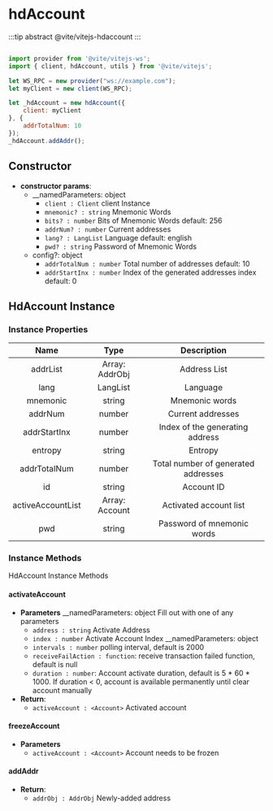 # hdAccount

:::tip abstract
@vite/vitejs-hdaccount
:::

```javascript

import provider from '@vite/vitejs-ws';
import { client, hdAccount, utils } from '@vite/vitejs';

let WS_RPC = new provider("ws://example.com");
let myClient = new client(WS_RPC);

let _hdAccount = new hdAccount({
    client: myClient
}, {
    addrTotalNum: 10
});
_hdAccount.addAddr();

```

## Constructor

- **constructor params**: 
    - __namedParameters: object
        * `client : Client` client Instance
        * `mnemonic? : string` Mnemonic Words
        * `bits? : number` Bits of Mnemonic Words default: 256
        * `addrNum? : number` Current addresses
        * `lang? : LangList` Language default: english
        * `pwd? : string` Password of Mnemonic Words
    - config?: object
        * `addrTotalNum : number` Total number of addresses default: 10
        * `addrStartInx : number` Index of the generated addresses index default: 0

## HdAccount Instance

### Instance Properties

|  Name  | Type | Description |
|:------------:|:-----:|:-----:|
| addrList | Array: AddrObj | Address List |
| lang | LangList | Language |
| mnemonic | string | Mnemonic words |
| addrNum | number | Current addresses |
| addrStartInx | number | Index of the generating address |
| entropy | string | Entropy |
| addrTotalNum | number | Total number of generated addresses |
| id | string | Account ID |
| activeAccountList | Array: Account | Activated account list |
| pwd | string | Password of mnemonic words |

### Instance Methods
HdAccount Instance Methods

#### activateAccount

- **Parameters** 
    __namedParameters: object Fill out with one of any parameters
    * `address : string` Activate Address
    * `index : number` Activate Account Index
    __namedParameters: object
    * `intervals : number` polling interval, default is 2000
    * `receiveFailAction : function`: receive transaction failed function, default is null
    * `duration : number`: Account activate duration, default is 5 * 60 * 1000. If duration < 0, account is available permanently until clear account manually
- **Return**:
    * `activeAccount : <Account>` Activated account

#### freezeAccount

- **Parameters** 
    * `activeAccount : <Account>` Account needs to be frozen

#### addAddr

- **Return**:
    * `addrObj : AddrObj` Newly-added address
